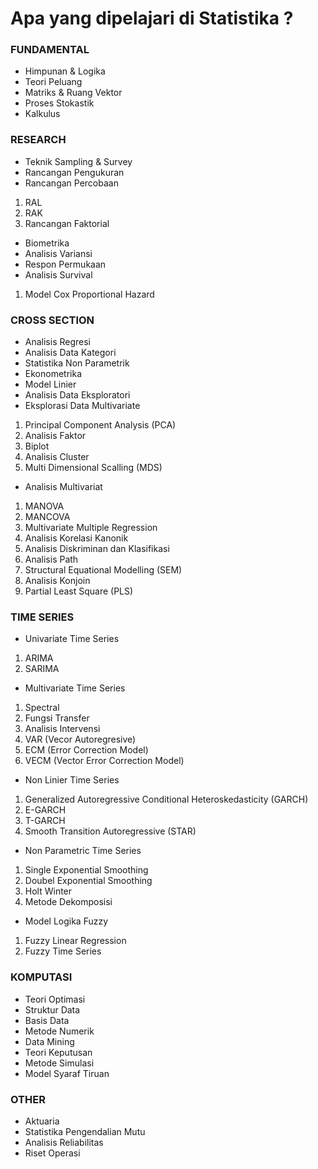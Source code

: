 # Apa yang dipelajari di Statistika ?

### FUNDAMENTAL
- Himpunan & Logika
- Teori Peluang
- Matriks & Ruang Vektor
- Proses Stokastik
- Kalkulus

### RESEARCH
- Teknik Sampling & Survey
- Rancangan Pengukuran
- Rancangan Percobaan
1. RAL
2. RAK
3. Rancangan Faktorial
- Biometrika
- Analisis Variansi
- Respon Permukaan
- Analisis Survival
1. Model Cox Proportional Hazard

### CROSS SECTION
- Analisis Regresi
- Analisis Data Kategori
- Statistika Non Parametrik
- Ekonometrika
- Model Linier
- Analisis Data Eksploratori
- Eksplorasi Data Multivariate
1. Principal Component Analysis (PCA)
2. Analisis Faktor
3. Biplot
4. Analisis Cluster
5. Multi Dimensional Scalling (MDS)
- Analisis Multivariat
1. MANOVA
2. MANCOVA
3. Multivariate Multiple Regression
4. Analisis Korelasi Kanonik
5. Analisis Diskriminan dan Klasifikasi
6. Analisis Path
7. Structural Equational Modelling (SEM)
8. Analisis Konjoin
9. Partial Least Square (PLS)

### TIME SERIES
- Univariate Time Series
1. ARIMA
2. SARIMA 
- Multivariate Time Series
1. Spectral
2. Fungsi Transfer
3. Analisis Intervensi
4. VAR (Vecor Autoregresive)
5. ECM (Error Correction Model)
6. VECM (Vector Error Correction Model)
- Non Linier Time Series
1. Generalized Autoregressive Conditional Heteroskedasticity (GARCH)
2. E-GARCH
3. T-GARCH
4. Smooth Transition Autoregressive (STAR)
- Non Parametric Time Series
1. Single Exponential Smoothing
2. Doubel Exponential Smoothing
3. Holt Winter
4. Metode Dekomposisi
- Model Logika Fuzzy
1. Fuzzy Linear Regression
2. Fuzzy Time Series

### KOMPUTASI
- Teori Optimasi
- Struktur Data
- Basis Data
- Metode Numerik
- Data Mining
- Teori Keputusan
- Metode Simulasi
- Model Syaraf Tiruan

### OTHER
- Aktuaria
- Statistika Pengendalian Mutu
- Analisis Reliabilitas
- Riset Operasi
